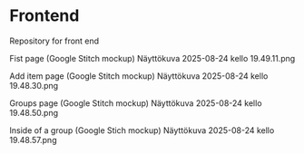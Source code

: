 # Frontend
Repository for front end


Fist page (Google Stitch mockup)
Näyttökuva 2025-08-24 kello 19.49.11.png

Add item page (Google Stitch mockup)
Näyttökuva 2025-08-24 kello 19.48.30.png

Groups page (Google Stitch mockup)
Näyttökuva 2025-08-24 kello 19.48.50.png

Inside of a group (Google Stich mockup)
Näyttökuva 2025-08-24 kello 19.48.57.png
